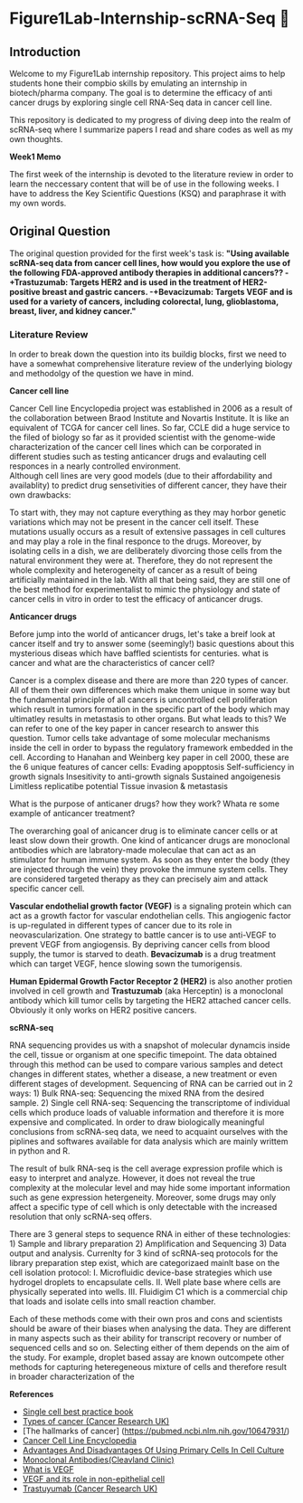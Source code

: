 # Figure1Lab-Internship-scRNA-Seq 📝

## Introduction

Welcome to my Figure1Lab internship repository. This project aims to help students hone their compbio skills by emulating an internship in biotech/pharma company. The goal is to determine the efficacy of anti cancer drugs by exploring single cell RNA-Seq data in cancer cell line.

This repository is dedicated to my progress of diving deep into the realm of scRNA-seq where I summarize papers I read and share codes as well as my own thoughts.

**Week1 Memo**

The first week of the internship is devoted to the literature review in order to learn the neccessary content that will be of use in the following weeks. I have to address the Key Scientific Questions (KSQ) and paraphrase it with my own words.


## Original Question

The original question provided for the first week's task is: **"Using available scRNA-seq data from cancer cell lines, how would you explore the use of the following FDA-approved antibody therapies in additional cancers??
-+Trastuzumab: Targets HER2 and is used in the treatment of HER2-positive breast and gastric cancers.
-+Bevacizumab: Targets VEGF and is used for a variety of cancers, including colorectal, lung, glioblastoma, breast, liver, and kidney cancer."**

### Literature Review

In order to break down the question into its buildig blocks, first we need to have a somewhat comprehensive literature review of the underlying biology and methodolgy of the question we have in mind.



__Cancer cell line__

Cancer Cell line Encyclopedia project was established in 2006 as a result of the collaboration between Braod Institute and Novartis Institute. It is like an equivalent of TCGA for cancer cell lines. So far, CCLE did a huge service to the filed of biology so far as it provided scientist with the genome-wide characterization of the cancer cell lines which can be corporated in different studies such as testing anticancer drugs and evalauting cell responces in a nearly controlled environment.  
Although cell lines are very good models (due to their affordability and availablity) to predict drug sensetivities of different cancer, they have their own drawbacks:

To start with, they may not capture everything as they may horbor genetic variations which may not be present in the cancer cell itself. These mutations usually occurs as a result of extensive passages in cell cultures and may play a role in the final responce to the drugs. Moreover, by isolating cells in a dish, we are deliberately divorcing those cells from the natural environment they were at. Therefore, they do not represent the whole complexity and heterogeneity of cancer as a result of being artificially maintained in the lab. With all that being said, they are still one of the best method for experimentalist to mimic the physiology and state of cancer cells in vitro in order to test the efficacy of anticancer drugs.

__Anticancer drugs__

Before jump into the world of anticancer drugs, let's take a breif look at cancer itself and try to answer some (seemingly!) basic questions about this mysterious diseas which have baffled scientists for centuries. 
 what is cancer and what are the characteristics of cancer cell?

Cancer is a complex disease and there are more than 220 types of cancer. All of them their own differences which make them unique in some way but the fundamental principle of all cancers is uncontrolled cell proliferation which result in tumors formation in the specific part of the body which may ultimatley results in metastasis to other organs. But what leads to this? We can refer to one of the key paper in cancer research to answer this question. Tumor cells take advantage of some molecular mechanisms inside the cell in order to bypass the regulatory framework embedded in the cell. According to Hanahan and Weinberg key paper in cell 2000, these are the 6 unique features of cancer cells:
 Evading apopptosis
 Self-sufficiency in growth signals
 Insesitivity to anti-growth signals
 Sustained angoigenesis
 Limitless replicatibe potential
 Tissue invasion & metastasis

What is the purpose of anticaner drugs? how they work? Whata re some example of anticancer treatment?

The overarching goal of anicancer drug is to eliminate cancer cells or at least slow down their growth. One kind of anticancer drugs are monoclonal antibodies which are labratory-made moleculae that can act as an stimulator for human immune system. As soon as they enter the body (they are injected through the vein) they provoke the immune system cells. They are considered targeted therapy as they can precisely aim and attack specific cancer cell.

__Vascular endothelial growth factor (VEGF)__ is a signaling protein which can act as a growth factor for vascular endothelian cells. This angiogenic factor is up-regulated in different types of cancer due to its role in neovascularization. One strategy to battle cancer is to use anti-VEGF to prevent VEGF from angiogensis. By depriving cancer cells from blood supply, the tumor is starved to death. __Bevacizumab__ is a drug treatment which can target VEGF, hence slowing sown the tumorigensis.


__Human Epidermal Growth Factor Receptor 2 (HER2)__ is also another protien involved in cell growth and __Trastuzumab__ (aka Herceptin) is a monoclonal antibody which kill tumor cells by targeting the HER2 attached cancer cells. Obviously it only works on HER2 positive cancers.



__scRNA-seq__


RNA sequencing provides us with a snapshot of molecular dynamcis inside the cell, tissue or organism at one specific timepoint. The data obtained through this method can be used to compare various samples and detect changes in different states, whether a disease, a new treatment or even different stages of development. Sequencing of RNA can be carried out in 2 ways: 1) Bulk RNA-seq: Sequencing the mixed RNA from the desired sample. 2) Single cell RNA-seq: Sequencing the transcriptome of individual cells which produce loads of valuable information and therefore it is more expensive and complicated. In order to draw biologically meaningful conclusions from scRNA-seq data, we need to acquaint ourselves with the piplines and softwares available for data analysis which are mainly writtem in python and R.

The result of bulk RNA-seq is the cell average expression profile which is easy to interpret and analyze. However, it does not reveal the true complexity at the molecular level and may hide some important information such as gene expression hetergeneity. Moreover, some drugs may only affect a specific type of cell which is only detectable with the increased resolution that only scRNA-seq offers.

There are 3 general steps to sequence RNA in either of these technologies: 1) Sample and library preparation 2) Amplification and Sequencing 3) Data output and analysis.
Currenlty for 3 kind of scRNA-seq protocols for the library preparation step exist, which are categorizaed mainlt base on the cell isolation protocol:
I. Microfluidic device-base strategies which  use hydrogel droplets to encapsulate cells.
II. Well plate base where cells are physically seperated into wells.
III. Fluidigim C1 which is a commercial chip that loads and isolate cells into small reaction chamber.

Each of these methods come with their own pros and cons and scientists should be aware of their biases when analysing the data. They are different in many aspects such as their ability for transcript recovery or number of sequenced cells and so on. Selecting either of them depends on the aim of the study. For example, droplet based assay are known outcompete other methods for capturing heteregeneous mixture of cells and therefore result in broader characterization of the 



__References__

- [Single cell best practice book](https://www.sc-best-practices.org/preamble.html)
- [Types of cancer (Cancer Research UK)](https://www.cancerresearchuk.org/about-cancer/what-is-cancer/how-cancer-starts/types-of-cancer#:~:text=For%20example%2C%20nerves%20and%20muscles,breast%20cancer%20or%20lung%20cancer.)
- [The hallmarks of cancer] (https://pubmed.ncbi.nlm.nih.gov/10647931/)
- [Cancer Cell Line Encyclopedia](https://sites.broadinstitute.org/ccle/#:~:text=Cancer%20cell%20lines%20are%20the,and%20for%20defining%20drug%20efficacy.)
- [Advantages And Disadvantages Of Using Primary Cells In Cell Culture](https://www.kosheeka.com/advantages-and-disadvantages-of-using-primary-cells-in-cell-culture/#:~:text=Continuous%20types%20of%20cell%20lines,in%20case%20of%20extensive%20passaging.)
- [Monoclonal Antibodies(Cleavland Clinic)](https://my.clevelandclinic.org/health/treatments/22246-monoclonal-antibodies)
- [What is VEGF](https://www.news-medical.net/life-sciences/What-is-VEGF.aspx)
- [VEGF and its role in non-epithelial cell](https://www.ncbi.nlm.nih.gov/books/NBK6482/)
- [Trastuyumab (Cancer Research UK)](https://www.cancerresearchuk.org/about-cancer/treatment/drugs/trastuzumab#:~:text=Trastuzumab%20is%20a%20type%20of,factor%20receptor%202%20(HER2))

